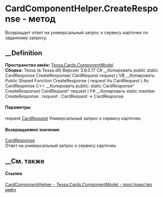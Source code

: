 # CardComponentHelper.CreateResponse - метод
Возвращает ответ на универсальный запрос к сервису карточек по заданному
запросу.
## __Definition
 **Пространство имён:**
[Tessa.Cards.ComponentModel](N_Tessa_Cards_ComponentModel.htm)  
 **Сборка:** Tessa (в Tessa.dll) Версия: 3.6.0.17
C# __Копировать
     public static CardResponse CreateResponse(
    	CardRequest request
    )
VB __Копировать
     Public Shared Function CreateResponse ( 
    	request As CardRequest
    ) As CardResponse
C++ __Копировать
     public:
    static CardResponse^ CreateResponse(
    	CardRequest^ request
    )
F# __Копировать
     static member CreateResponse : 
            request : CardRequest -> CardResponse 
#### Параметры
request [CardRequest](T_Tessa_Cards_CardRequest.htm)
    Универсальный запрос к сервису карточек.
#### Возвращаемое значение
[CardResponse](T_Tessa_Cards_CardResponse.htm)  
Ответ на универсальный запрос к сервису карточек.
##  __См. также
#### Ссылки
[CardComponentHelper - ](T_Tessa_Cards_ComponentModel_CardComponentHelper.htm)
[Tessa.Cards.ComponentModel - пространство
имён](N_Tessa_Cards_ComponentModel.htm)
